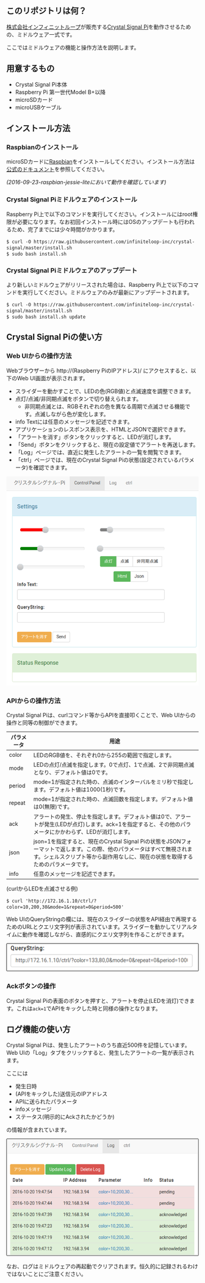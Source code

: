 ## このリポジトリは何？

[株式会社インフィニットループ](https://www.infiniteloop.co.jp/)が販売する[Crystal Signal Pi](http://crystal-signal.com/)を動作させるための、ミドルウェア一式です。

ここではミドルウェアの機能と操作方法を説明します。

## 用意するもの

* Crystal Signal Pi本体
* Raspberry Pi 第一世代Model B+以降
* microSDカード
* microUSBケーブル

## インストール方法

### Raspbianのインストール

microSDカードに[Raspbian](https://www.raspberrypi.org/downloads/raspbian/)をインストールしてください。インストール方法は[公式のドキュメント](https://www.raspberrypi.org/documentation/installation/installing-images/README.md)を参照してください。

*(2016-09-23-raspbian-jessie-liteにおいて動作を確認しています)*

### Crystal Signal Piミドルウェアのインストール

Raspberry Pi上で以下のコマンドを実行してください。インストールにはroot権限が必要になります。なお初回インストール時にはOSのアップデートも行われるため、完了までには少々時間がかかります。

```
$ curl -O https://raw.githubusercontent.com/infiniteloop-inc/crystal-signal/master/install.sh
$ sudo bash install.sh
```

### Crystal Signal Piミドルウェアのアップデート

より新しいミドルウェアがリリースされた場合は、Raspberry Pi上で以下のコマンドを実行してください。ミドルウェアのみが最新にアップデートされます。

```
$ curl -O https://raw.githubusercontent.com/infiniteloop-inc/crystal-signal/master/install.sh
$ sudo bash install.sh update
```

## Crystal Signal Piの使い方

### Web UIからの操作方法

Webブラウザーから http://(Raspberry PiのIPアドレス)/ にアクセスすると、以下のWeb UI画面が表示されます。

* スライダーを動かすことで、LEDの色(RGB値)と点滅速度を調整できます。
* 点灯/点滅/非同期点滅をボタンで切り替えられます。
    * 非同期点滅とは、RGBそれぞれの色を異なる周期で点滅させる機能です。点滅しながら色が変化します。
* info Textには任意のメッセージを記述できます。
* アプリケーションのレスポンス表示を、HTMLとJSONで選択できます。
* 「アラートを消す」ボタンをクリックすると、LEDが消灯します。
* 「Send」ボタンをクリックすると、現在の設定値でアラートを再送します。
* 「Log」ページでは、直近に発生したアラートの一覧を閲覧できます。
* 「ctrl」ページでは、現在のCrystal Signal Piの状態(設定されているパラメータ)を確認できます。

![](doc/control.png)

### APIからの操作方法

Crystal Signal Piは、curlコマンド等からAPIを直接叩くことで、Web UIからの操作と同等の制御ができます。

| パラメータ | 用途 |
|-----|-----|
| color | LEDのRGB値を、それぞれ0から255の範囲で指定します。 |
| mode | LEDの点灯/点滅を指定します。0で点灯、1で点滅、2で非同期点滅となり、デフォルト値は0です。 |
| period | mode=1が指定された時の、点滅のインターバルをミリ秒で指定します。デフォルト値は1000(1秒)です。 |
| repeat | mode=1が指定された時の、点滅回数を指定します。デフォルト値は0(無限)です。 |
| ack | アラートの発生、停止を指定します。デフォルト値は0で、アラートが発生(LEDが点灯)します。ack=1を指定すると、その他のパラメータにかかわらず、LEDが消灯します。 |
| json | json=1を指定すると、現在のCrystal Signal Piの状態をJSONフォーマットで返します。この際、他のパラメータはすべて無視されます。シェルスクリプト等から副作用なしに、現在の状態を取得するためのパラメータです。 |
| info | 任意のメッセージを記述できます。 |

(curlからLEDを点滅させる例)
```
$ curl 'http://172.16.1.10/ctrl/?color=10,200,30&mode=1&repeat=0&period=500'
```
Web UIのQueryStringの欄には、現在のスライダーの状態をAPI経由で再現するためのURLとクエリ文字列が表示されています。スライダーを動かしてリアルタイムに動作を確認しながら、直感的にクエリ文字列を作ることができます。

![](doc/query.png)

### Ackボタンの操作

Crystal Signal Piの表面のボタンを押すと、アラートを停止(LEDを消灯)できます。これは`ack=1`でAPIをキックした時と同様の操作となります。

## ログ機能の使い方

Crystal Signal Piは、発生したアラートのうち直近500件を記憶しています。Web UIの「Log」タブをクリックすると、発生したアラートの一覧が表示されます。

ここには

* 発生日時
* (APIをキックした)送信元のIPアドレス
* APIに送られたパラメータ
* infoメッセージ
* ステータス(明示的にAckされたかどうか)

の情報が含まれています。

![](doc/log.png)

なお、ログはミドルウェアの再起動でクリアされます。恒久的に記録されるわけではないことにご注意ください。
